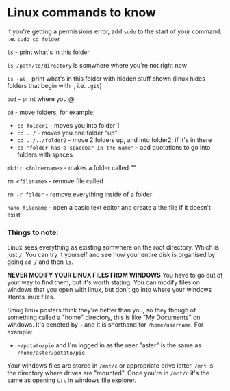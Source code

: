 # Linux commands to know

if you're getting a permissions error, add `sudo` to the start of your command. i.e. `sudo cd folder`

`ls` - print what's in this folder

`ls /path/to/directory` ls somwhere where you're not right now

`ls -al` - print what's in this folder with hidden stuff shown (linux hides folders that begin with ., i.e. `.git`)

`pwd` - print where you @

`cd` - move folders, for example:
- `cd folder1` - moves you into folder 1
- `cd ../` - moves you one folder "up"
- `cd ../../folder2` - move 2 folders up, and into folder2, if it's in there
- `cd "folder has a spacebar in the name"` - add quotations to go into folders with spaces

`mkdir <foldername>` - makes a folder called "<foldername>"

`rm <filename>` - remove file called <filename>

`rm -r folder` - remove everything inside of a folder

`nano filename` - open a basic text editor and create a the file if it doesn't exist

### Things to note:
Linux sees everything as existing somwhere on the root directory. Which is just `/`. You can try it yourself and see how your entire disk is organised by going `cd /` and then `ls`. 

**NEVER MODIFY YOUR LINUX FILES FROM WINDOWS** You have to go out of your way to find them, but it's worth stating. You can modify files on windows that you open with linux, but don't go into where your windows stores linux files.

Smug linux posters think they're better than you, so they though of something called a "home" directory, this is like "My Documents" on windows. It's denoted by `~` and it is shorthand for `/home/username`. For example:
- `~/potato/pie` and I'm logged in as the user "aster" is the same as `/home/aster/potato/pie`

Your windows files are stored in `/mnt/c` or appropriate drive letter. `/mnt` is the directory where drives are "mounted".
Once you're in `/mnt/c` it's the same as opening `C:\` in windows file explorer.
